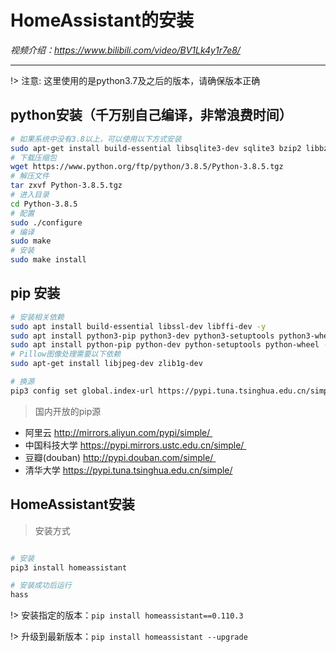 # HomeAssistant的安装

*视频介绍：https://www.bilibili.com/video/BV1Lk4y1r7e8/*

---
!> 注意: 这里使用的是python3.7及之后的版本，请确保版本正确
## python安装（千万别自己编译，非常浪费时间）
```bash
# 如果系统中没有3.8以上，可以使用以下方式安装
sudo apt-get install build-essential libsqlite3-dev sqlite3 bzip2 libbz2-dev -y
# 下载压缩包
wget https://www.python.org/ftp/python/3.8.5/Python-3.8.5.tgz
# 解压文件
tar zxvf Python-3.8.5.tgz
# 进入目录
cd Python-3.8.5
# 配置
sudo ./configure
# 编译
sudo make
# 安装
sudo make install
```

## pip 安装

```bash
# 安装相关依赖
sudo apt install build-essential libssl-dev libffi-dev -y
sudo apt install python3-pip python3-dev python3-setuptools python3-wheel -y
sudo apt install python-pip python-dev python-setuptools python-wheel -y
# Pillow图像处理需要以下依赖
sudo apt-get install libjpeg-dev zlib1g-dev

# 换源
pip3 config set global.index-url https://pypi.tuna.tsinghua.edu.cn/simple
```

> 国内开放的pip源
* 阿里云 http://mirrors.aliyun.com/pypi/simple/ 
* 中国科技大学 https://pypi.mirrors.ustc.edu.cn/simple/ 
* 豆瓣(douban) http://pypi.douban.com/simple/ 
* 清华大学 https://pypi.tuna.tsinghua.edu.cn/simple/

## HomeAssistant安装

> 安装方式

```bash

# 安装
pip3 install homeassistant

# 安装成功后运行
hass
```
!> 安装指定的版本：`pip install homeassistant==0.110.3`

!> 升级到最新版本：`pip install homeassistant --upgrade`


